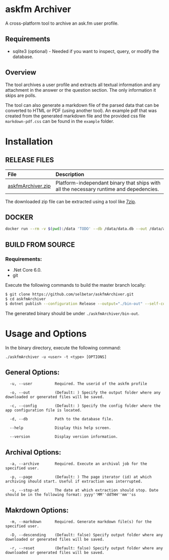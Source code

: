 # askfm Archiver
A cross-platform tool to archive an ask.fm user profile.

## Requirements
- sqlite3 (optional) - Needed if you want to inspect, query, or modify the database.

## Overview
The tool archives a user profile and extracts all textual information and any attachment in the answer or the question section. The only information it skips are polls.

The tool can also generate a markdown file of the parsed data that can be converted to HTML or PDF (using another tool). An example pdf that was created from the generated markdown file and the provided css file `markdown-pdf.css` can be found in the `example` folder.

# Installation

## RELEASE FILES
File|Description
:---|:---
[askfmArchiver.zip](https://github.com/selbetar/askfmArchiver/releases/latest/download/askfmArchiver.zip)|Platform-independant binary that ships with all the necessary runtime and depedencies.

The downloaded zip file can be extracted using a tool like [7zip](https://www.7-zip.org/download.html).

## DOCKER
```bash
docker run --rm -v $(pwd):/data 'TODO' --db /data/data.db --out /data/askfm-output [OPTIONS]
```

## BUILD FROM SOURCE
### Requirements:
  - .Net Core 6.0.
  - git

Execute the following commands to build the master branch locally:

```bash
$ git clone https://github.com/selbetar/askfmArchiver.git
$ cd askfmArchiver
$ dotnet publish --configuration Release --output="./bin-out" --self-contained "-p:DebugSymbols=false;DebugType=none" ./askfmArchiver/askfmArchiver.csproj
```
The generated binary should be under `./askfmArchiver/bin-out`.

# Usage and Options
In the binary directory, execute the following command:
```
./askfmArchiver -u <user> -t <type> [OPTIONS]
```

## General Options:
```
  -u, --user          Required. The userid of the askfm profile

  -o, --out           (Default: ) Specify the output folder where any downloaded or generated files will be saved.

  -c, --config        (Default: ) Specify the config folder where the app configuration file is located.

  -d, --db            Path to the database file.

  --help              Display this help screen.

  --version           Display version information.
```

## Archival Options:
```
  -a, --archive       Required. Execute an archival job for the specified user.

  -p, --page          (Default: ) The page iterator (id) at which archiving should start. Useful if extraction was interrupted.

  -s, --stop-at       The date at which extraction should stop. Date should be in the following format: yyyy''MM''ddTHH''mm''ss

```

## Makrdown Options:
```
  -m, --markdown      Required. Generate markdown file(s) for the specified user.

  -D, --descending    (Default: false) Specify output folder where any downloaded or generated files will be saved.

  -r, --reset         (Default: false) Specify output folder where any downloaded or generated files will be saved.

```
